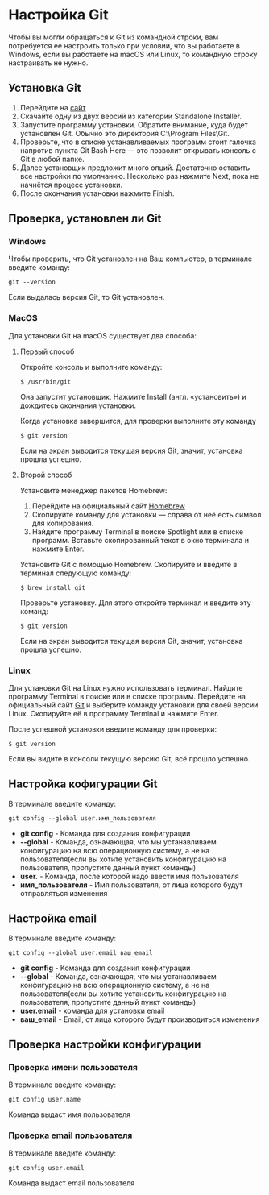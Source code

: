 # Настройка Git

Чтобы вы могли обращаться к Git из командной строки, вам потребуется ее настроить только при условии, что вы работаете в Windows, если вы работаете на macOS или Linux, то командную строку настраивать не нужно.

## Установка Git
1. Перейдите на [сайт](https://git-scm.com/download/win)
2. Скачайте одну из двух версий из категории Standalone Installer.
3. Запустите программу установки. Обратите внимание, куда будет установлен Git. Обычно это директория C:\Program Files\Git.
4. Проверьте, что в списке устанавливаемых программ стоит галочка напротив пункта Git Bash Here — это позволит открывать консоль с Git в любой папке.
5. Далее установщик предложит много опций. Достаточно оставить все настройки по умолчанию. Несколько раз нажмите Next, пока не начнётся процесс установки.
6. После окончания установки нажмите Finish.

## Проверка, установлен ли Git
### Windows
Чтобы проверить, что Git установлен на Ваш компьютер, в терминале введите команду:
```
git --version
```

Если выдалась версия Git, то Git установлен.

### MacOS
Для установки Git на macOS существует два способа:
1. Первый способ

	Откройте консоль и выполните команду:
	
	```
	$ /usr/bin/git
	``` 
	
	Она запустит установщик. Нажмите Install (англ. «установить») и дождитесь окончания установки. 
	
	Когда установка завершится, для проверки выполните эту команду
	
	```
	$ git version 
	```
	
	Если на экран выводится текущая версия Git, значит, установка прошла успешно.

2. Второй способ
	
	Установите менеджер пакетов Homebrew:
	1. Перейдите на официальный сайт [Homebrew](https://brew.sh)
	2. Скопируйте команду для установки — справа от неё есть символ для копирования.
	3. Найдите программу Terminal в поиске Spotlight или в списке программ. Вставьте скопированный текст в окно терминала и нажмите Enter.
	
	Установите Git с помощью Homebrew. Скопируйте и введите в терминал следующую команду:
	
	```
	$ brew install git 
	```
	
	Проверьте установку. Для этого откройте терминал и введите эту команд:
	
	```
	$ git version 
	```
	
	Если на экран выводится текущая версия Git, значит, установка прошла успешно.

### Linux
Для установки Git на Linux нужно использовать терминал. Найдите программу Terminal в поиске или в списке программ. Перейдите на официальный сайт [Git](https://git-scm.com/download/linux) и выберите команду установки для своей версии Linux. Скопируйте её в программу Terminal и нажмите Enter.

После успешной установки введите команду для проверки:

```
$ git version 
``` 

Если вы видите в консоли текущую версию Git, всё прошло успешно.

## Настройка кофигурации Git
В терминале введите команду:

```
git config --global user.имя_пользователя
```

* **git config** - Команда для создания конфигурации
* **--global** - Команда, означающая, что мы устанавливаем конфигурацию на всю операционную систему, а не на пользователя(если вы хотите установить конфигурацию на пользователя, пропустите данный пункт команды)
* **user.** - Команда, после которой надо ввести имя пользователя
* **имя_пользователя** - Имя пользователя, от лица которого будут отправляться изменения

## Настройка email
В терминале введите команду:

```
git config --global user.email ваш_email
```

* **git config** - Команда для создания конфигурации
* **--global** - Команда, означающая, что мы устанавливаем конфигурацию на всю операционную систему, а не на пользователя(если вы хотите установить конфигурацию на пользователя, пропустите данный пункт команды)
* **user.email** - команда для установки email
* **ваш_email** - Email, от лица которого будут производиться изменения

## Проверка настройки конфигурации
### Проверка имени пользователя
В терминале введите команду:

```
git config user.name
```

Команда выдаст имя пользователя

### Проверка email пользователя
В терминале введите команду:

```
git config user.email
```

Команда выдаст email пользователя